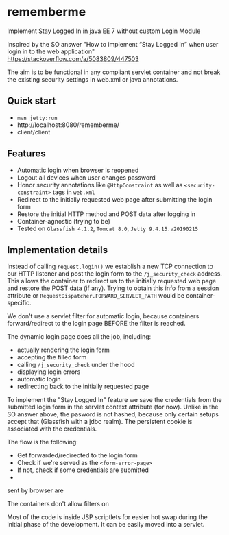 # rememberme
Implement Stay Logged In in java EE 7 without custom Login Module

Inspired by the SO answer "How to implement “Stay Logged In” when user login in to the web application" https://stackoverflow.com/a/5083809/447503

The aim is to be functional in any compliant servlet container and not break the existing security settings in web.xml or java annotations.

## Quick start

* `mvn jetty:run`
* http://localhost:8080/rememberme/
* client/client

## Features

* Automatic login when browser is reopened
* Logout all devices when user changes password
* Honor security annotations like `@HttpConstraint` as well as `<security-constraint>` tags in `web.xml`
* Redirect to the initially requested web page after submitting the login form
* Restore the initial HTTP method and POST data after logging in
* Container-agnostic (trying to be)
* Tested on `Glassfish 4.1.2`, `Tomcat 8.0`, `Jetty 9.4.15.v20190215`

## Implementation details

Instead of calling `request.login()` we establish a new TCP connection to our HTTP listener and post the login form to the `/j_security_check` address. This allows the container to redirect us to the initially requested web page and restore the POST data (if any). Trying to obtain this info from a session attribute or `RequestDispatcher.FORWARD_SERVLET_PATH` would be container-specific.

We don't use a servlet filter for automatic login, because containers forward/redirect to the login page BEFORE the filter is reached.

The dynamic login page does all the job, including:
* actually rendering the login form
* accepting the filled form
* calling `/j_security_check` under the hood
* displaying login errors
* automatic login
* redirecting back to the initially requested page

To implement the "Stay Logged In" feature we save the credentials from the submitted login form in the servlet context attribute (for now). Unlike in the SO answer above, the pasword is not hashed, because only certain setups accept that (Glassfish with a jdbc realm). The persistent cookie is associated with the credentials.

The flow is the following:
* Get forwarded/redirected to the login form
* Check if we're served as the `<form-error-page>`
* If not, check if some credentials are submitted
* 

sent by browser are 


The containers don't allow filters on 

Most of the code is inside JSP scriptlets for easier hot swap during the initial phase of the development. It can be easily moved into a servlet.
